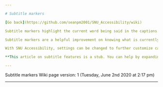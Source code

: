 ```yaml
---

# Subtitle markers

[Go back](https://github.com/seanpm2001/SNU_Accessibility/wiki)

Subtitle markers highlight the current word being said in the captions. Unique effects can also be applied, such as bouncing objects that bounce across to each word or letter.

Subtitle markers are a helpful improvement on knowing what is currently being said. They can also act as a fun feature. With normal subtitles, all of it is there at once, and if you are deaf or the volume is muted, you don't know what is being said at the current time. With the subtitle highlight marker, the current word/letter/number being said is highlighted.

With SNU Accessibility, settings can be changed to further customize captions and make them even more accessible.

**This article on subtitle features is a stub. You can help by expanding it.**

---
```


Subtitle markers Wiki page version: 1 (Tuesday, June 2nd 2020 at 2:17 pm)

---
